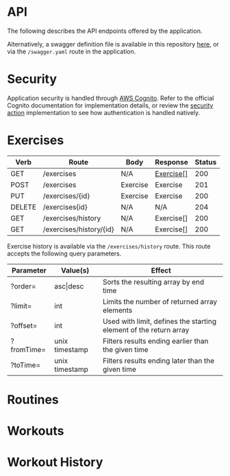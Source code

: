 # API

The following describes the API endpoints offered by the application.

Alternatively, a swagger definition file is available in this repository [here](https://github.com/jpdillingham/SWoT/blob/master/web/public/swagger.yaml), or via the `/swagger.yaml` route in the application.

# Security

Application security is handled through [AWS Cognito](https://docs.aws.amazon.com/cognito/latest/developerguide/cognito-reference.html).  Refer to the official Cognito documentation for implementation details, or review the [security action](https://github.com/jpdillingham/SWoT/blob/master/web/src/components/security/SecurityActions.js) implementation to see how authentication is handled natively.

# Exercises

|Verb|Route|Body|Response|Status|
|----|-----|----|--------|------|
|GET|/exercises|N/A|[Exercise[]](https://github.com/jpdillingham/SWoT/blob/master/docs/DOMAIN.md)|200|
|POST|/exercises|Exercise|Exercise|201|
|PUT|/exercises/{id}|Exercise|Exercise|200|
|DELETE|/exercises{id}|N/A|N/A|204|
|GET|/exercises/history|N/A|Exercise[]|200|
|GET|/exercises/history/{id}|N/A|Exercise[]|200|

Exercise history is available via the `/exercises/history` route.  This route accepts the following query parameters.

|Parameter|Value(s)|Effect|
|---------|--------|------|
|?order=|asc\|desc|Sorts the resulting array by end time|
|?limit=|int|Limits the number of returned array elements|
|?offset=|int|Used with limit, defines the starting element of the return array|
|?fromTime=|unix timestamp|Filters results ending earlier than the given time|
|?toTime=|unix timestamp|Filters results ending later than the given time|

# Routines

# Workouts

# Workout History